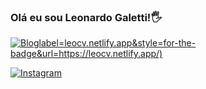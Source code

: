 ### Olá eu sou Leonardo Galetti!🖐️

[![Blog](https://img.shields.io/website?)label=leocv.netlify.app&style=for-the-badge&url=https://leocv.netlify.app/)](https://leocv.netlify.app)

[![Instagram](https://img.shields.io/badge/Instagram-E4405F?style=for-the-badge&logo=instagram&logoColor=white)](https://instagram.com/leozin_gc)

